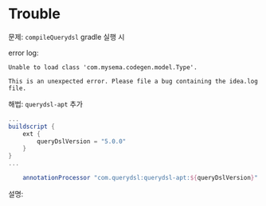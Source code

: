 
# Trouble
문제:
`compileQuerydsl` gradle 실행 시

error log:
```
Unable to load class 'com.mysema.codegen.model.Type'.

This is an unexpected error. Please file a bug containing the idea.log file.
```
해법: `querydsl-apt` 추가
```groovy
...
buildscript {
    ext {
        queryDslVersion = "5.0.0"
    }
}
...

    annotationProcessor "com.querydsl:querydsl-apt:${queryDslVersion}"
```
설명:

